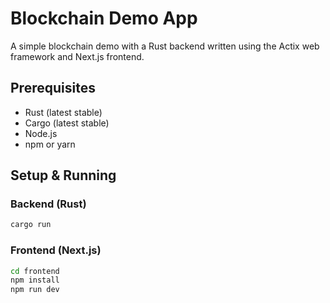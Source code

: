 # Blockchain Demo App

A simple blockchain demo with a Rust backend written using the Actix web framework and Next.js frontend.

## Prerequisites

- Rust (latest stable)
- Cargo (latest stable)
- Node.js
- npm or yarn

## Setup & Running

### Backend (Rust)

```bash
cargo run
```

### Frontend (Next.js)

```bash
cd frontend
npm install
npm run dev
```
